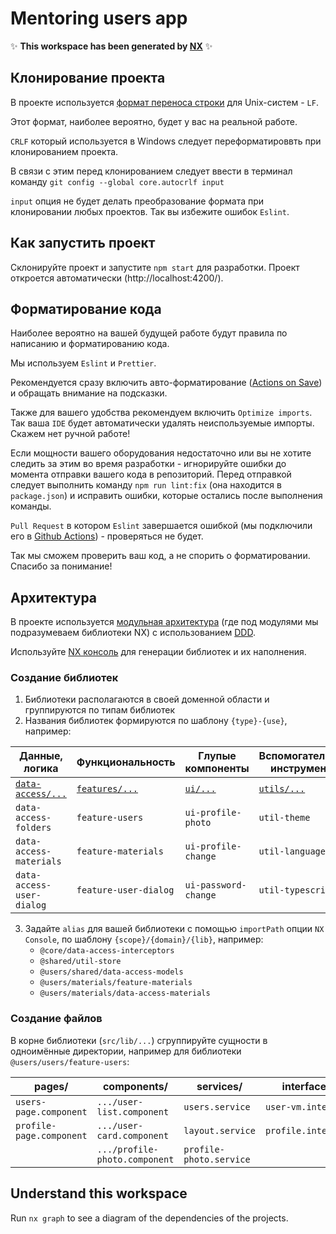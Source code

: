 # Mentoring users app

✨ **This workspace has been generated by [NX](https://nx.dev)** ✨

## Клонирование проекта

В проекте используется [формат переноса строки](https://developer.mozilla.org/ru/docs/Glossary/CRLF) для Unix-систем - `LF`.

Этот формат, наиболее вероятно, будет у вас на реальной работе.

`CRLF` который используется в Windows следует переформатироввть при клонированием проекта.

В связи с этим перед клонированием следует ввести в терминал команду `git config --global core.autocrlf input`

`input` опция не будет делать преобразование формата при клонировании любых проектов. Так вы избежите ошибок `Eslint`.

## Как запустить проект

Склонируйте проект и запустите `npm start` для разработки. 
Проект откроется автоматически (http://localhost:4200/).

## Форматирование кода

Наиболее вероятно на вашей будущей работе будут правила по написанию и форматированию кода.

Мы используем `Eslint` и `Prettier`. 

Рекомендуется сразу включить авто-форматирование ([Actions on Save](https://www.jetbrains.com/guide/go/tips/run-actions-on-save/)) и обращать внимание на подсказки.

Также для вашего удобства рекомендуем включить `Optimize imports`. Так ваша `IDE` будет автоматически удалять неиспользуемые импорты. Скажем нет ручной работе!

Если мощности вашего оборудования недостаточно или вы не хотите следить за этим во время разработки -
игнорируйте ошибки до момента отправки вашего кода в репозиторий.
Перед отправкой следует выполнить команду `npm run lint:fix` (она находится в `package.json`) и исправить ошибки, которые остались после выполнения команды.

`Pull Request` в котором `Eslint` завершается ошибкой (мы подключили его в [Github Actions](https://docs.github.com/ru/actions/get-started/understand-github-actions)) - проверяться не будет.

Так мы сможем проверить ваш код, а не спорить о форматировании. Спасибо за понимание!

## Архитектура

В проекте используется [модульная архитектура](https://javascript.plainenglish.io/frontend-architectures-simple-modular-approach-7f3b3efe0ecd) (где под модулями мы подразумеваем библиотеки NX) с использованием [DDD](https://www.angulararchitects.io/blog/sustainable-angular-architectures-1/).

Используйте [NX консоль](https://nx.dev/recipes/nx-console/console-generate-command) для генерации библиотек и их наполнения. 

### Создание библиотек

1. Библиотеки располагаются в своей доменной области и группируются по типам библиотек
2. Названия библиотек формируются по шаблону `{type}-{use}`, например:

| Данные, логика               | Функциональность          | Глупые компоненты     | Вспомогательные инструменты |
|------------------------------|---------------------------|-----------------------|-----------------------------|
| <ins>`data-access/...`</ins> | <ins>`features/...`</ins> | <ins>`ui/...`</ins>   | <ins>`utils/...`</ins>      |
| `data-access-folders`        | `feature-users`           | `ui-profile-photo`    | `util-theme`                |
| `data-access-materials`      | `feature-materials`       | `ui-profile-change`   | `util-language`             |
| `data-access-user-dialog`    | `feature-user-dialog`     | `ui-password-change`  | `util-typescript`           |

3. Задайте `alias` для вашей библиотеки с помощью `importPath` опции `NX Console`, по шаблону `{scope}/{domain}/{lib}`, например:
   - `@core/data-access-interceptors`
   - `@shared/util-store` 
   - `@users/shared/data-access-models`
   - `@users/materials/feature-materials`
   - `@users/materials/data-access-materials`

### Создание файлов 

В корне библиотеки (`src/lib/...`) сгруппируйте сущности в одноимённые директории, например для библиотеки `@users/users/feature-users`:

| pages/                   | components/                   | services/               | interfaces/         | enums/           |
|--------------------------|-------------------------------|-------------------------|---------------------|------------------|
| `users-page.component`   | `.../user-list.component`     | `users.service`         | `user-vm.interface` | `view-mode.enum` |
| `profile-page.component` | `.../user-card.component`     | `layout.service`        | `profile.interface` |                  |
|                          | `.../profile-photo.component` | `profile-photo.service` |                     |                  |


## Understand this workspace

Run `nx graph` to see a diagram of the dependencies of the projects.

